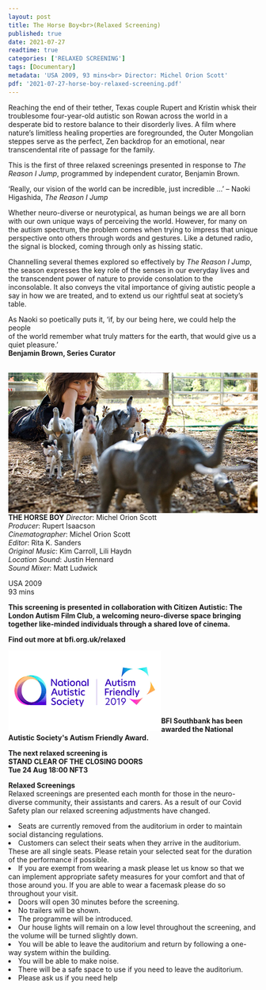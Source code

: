 ```yaml
---
layout: post
title: The Horse Boy<br>(Relaxed Screening)
published: true
date: 2021-07-27
readtime: true
categories: ['RELAXED SCREENING']
tags: [Documentary]
metadata: 'USA 2009, 93 mins<br> Director: Michel Orion Scott'
pdf: '2021-07-27-horse-boy-relaxed-screening.pdf'
---
```


Reaching the end of their tether, Texas couple Rupert and Kristin whisk their troublesome four-year-old autistic son Rowan across the world in a desperate bid to restore balance to their disorderly lives. A film where nature’s limitless healing properties are foregrounded, the Outer Mongolian steppes serve as the perfect, Zen backdrop for an emotional, near transcendental rite of passage for the family.

This is the first of three relaxed screenings presented in response to _The Reason I Jump_, programmed by independent curator, Benjamin Brown.

‘Really, our vision of the world can be incredible, just incredible …’ – Naoki Higashida, _The Reason I Jump_

Whether neuro-diverse or neurotypical, as human beings we are all born with our own unique ways of perceiving the world. However, for many on the autism spectrum, the problem comes when trying to impress that unique perspective onto others through words and gestures. Like a detuned radio, the signal is blocked, coming through only as hissing static.

Channelling several themes explored so effectively by _The Reason I Jump_, the season expresses the key role of the senses in our everyday lives and the transcendent power of nature to provide consolation to the inconsolable. It also conveys the vital importance of giving autistic people a say in how we are treated, and to extend us our rightful seat at society’s table.

As Naoki so poetically puts it, ‘if, by our being here, we could help the people  
of the world remember what truly matters for the earth, that would give us a  
quiet pleasure.’  
**Benjamin Brown, Series Curator**
<br><br>

<img style="float: left;" src="/img/horse-boy-01.jpg">
<br><br>

**THE HORSE BOY**
_Director_: Michel Orion Scott  
_Producer_: Rupert Isaacson  
_Cinematographer_: Michel Orion Scott  
_Editor_: Rita K. Sanders  
_Original Music_: Kim Carroll, Lili Haydn  
_Location Sound_: Justin Hennard  
_Sound Mixer_: Matt Ludwick  

USA 2009  
93 mins

**This screening is presented  in collaboration with  Citizen Autistic: The London Autism Film Club, a welcoming neuro-diverse space bringing together like-minded individuals through a shared love of cinema.**

**Find out more at  bfi.org.uk/relaxed**<br>

<img style="float: left;" src="/img/autistic_society.png"><br><br><br><br><br><br><br>

**BFI Southbank has been awarded the National Autistic Society's Autism Friendly Award.**

**The next relaxed screening is**<br> 
**STAND CLEAR OF THE  CLOSING DOORS**<br>
**Tue 24 Aug 18:00 NFT3**
<br>

**Relaxed Screenings**<br>
Relaxed screenings are presented each month for those in the neuro-diverse community, their assistants and carers. As a result of our Covid Safety plan our relaxed screening adjustments have changed.

<li>Seats are currently removed from the auditorium in order to maintain social distancing regulations.

<li>Customers can select their seats when they arrive in the auditorium. These are all single seats. Please retain your selected seat for the duration of the performance if possible.

<li>If you are exempt from wearing a mask please let us know so that we can implement appropriate safety measures for your comfort and that of those around you. If you are able to wear a facemask please do so throughout your visit.

<li>Doors will open 30 minutes before the screening.

<li>No trailers will be shown.

<li>The programme will be introduced.

<li>Our house lights will remain on a low level throughout the screening, and the volume will be turned slightly down.

<li>You will be able to leave the auditorium and return by following a one-way system within the building.

<li>You will be able to make noise.

<li>There will be a safe space to use if you need to leave the auditorium.

<li>Please ask us if you need help


<!--stackedit_data:
eyJoaXN0b3J5IjpbLTE4MTQyMjIxNTJdfQ==
-->
